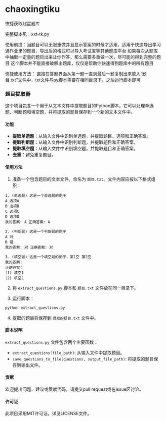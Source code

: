 # chaoxingtiku
快捷获取超星题库

完整脚本见：xxt-tk.py

使用前提：当题目可以无限重做并且显示答案的时候才适用，适用于快速导出学习通作业里的题目，导出后的格式可以导入考试宝等其他题库平台
如果每次从题库中抽取一定量的题目出来让你作答，那么需要多重做一次，尽可能的得到完整的题目
这个脚本并不能直接破解出题库，仅仅是帮助你快速得到题库中的所有题目

快捷使用方法：
直接在答题界面从第一题一直到最后一题复制出来放入“题目.txt”文件中，txt文件与py脚本需要在相同目录下，之后运行脚本即可


### 题目提取器

这个项目包含一个用于从文本文件中提取题目的Python脚本。它可以处理单选题、判断题和填空题，并将提取的题目保存到一个新的文本文件中。

#### 功能

- **提取单选题**：从输入文件中识别单选题，并提取题目、选项和正确答案。
- **提取判断题**：从输入文件中识别判断题，并提取题目和正确答案。
- **提取填空题**：从输入文件中识别填空题，并提取题目和正确答案。
- **去重**：避免重复题目。

#### 使用方法

1. 准备一个包含题目的文本文件，命名为 `题目.txt`。文件内容应按以下格式组织：

```
1. (单选题) 这是一个单选题的例子
A 选项A
B 选项B
C 选项C
D 选项D
我的答案: A 正确答案: A

2. (判断题) 这是一个判断题的例子
A 对
B 错
我的答案: 对 正确答案: 对

3. (填空题) 这是一个填空题的例子，第1空 第2空
我的答案：
正确答案：
(1) 填空1
(2) 填空2
```

2. 将 `extract_questions.py` 脚本和 `题目.txt` 文件放在同一目录下。

3. 运行脚本：

```bash
python extract_questions.py
```

4. 提取的题目将保存到 `提取的题目.txt` 文件中。

#### 脚本说明

`extract_questions.py` 文件包含两个主要函数：

- `extract_questions(file_path)`: 从输入文件中提取题目。
- `save_questions_to_file(questions, output_file_path)`: 将提取的题目保存到输出文件。


#### 贡献

欢迎提出问题、建议或贡献代码。请提交pull request或在issue区讨论。

#### 许可证

此项目采用MIT许可证。详见LICENSE文件。
